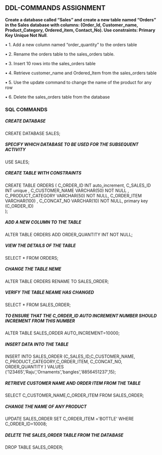 ##    DDL-COMMANDS ASSIGNMENT  

**Create a database called “Sales” and create a new table named “Orders” in the Sales database with columns: (Order_Id, Customer_name, Product_Category, Ordered_item, Contact_No). Use constraints: Primary Key Unique Not Null**.

•	1. Add a new column named “order_quantity” to the orders table

•	2. Rename the orders table to the sales_orders table. 

•	3. Insert 10 rows into the sales_orders table

•	4. Retrieve customer_name and Ordered_Item from the sales_orders table

•	5. Use the update command to change the name of the product for any row

•	6. Delete the sales_orders table from the database

### **SQL COMMANDS** 
##### **CREATE DATABASE**
CREATE DATABASE SALES;


#####  **SPECIFY WHICH DATABASE TO BE USED FOR THE SUBSEQUENT ACTIVITY**

USE SALES;

#####  **CREATE TABLE WITH CONSTRAINTS**

CREATE TABLE ORDERS (
    C_ORDER_ID INT auto_increment,
    C_SALES_ID INT unique ,
    C_CUSTOMER_NAME VARCHAR(50) NOT NULL ,
    C_PRODUCT_CATEGORY VARCHAR(50) NOT NULL,
    C_ORDER_ITEM VARCHAR(100) ,
    C_CONCAT_NO VARCHAR(10) NOT NULL,
    primary key (C_ORDER_ID)	
  );

#####  **ADD A NEW COLUMN TO THE TABLE**
ALTER TABLE ORDERS ADD ORDER_QUANTITY INT NOT NULL; 


#####  **VIEW THE DETAILS OF THE TABLE**
SELECT * FROM ORDERS;

#####  **CHANGE THE TABLE NEME**

ALTER TABLE ORDERS RENAME TO SALES_ORDER;

#####  **VERIFY THE TABLE NEAME HAS CHANGED**

  SELECT * FROM SALES_ORDER;

#####  **TO ENSURE THAT THE C_ORDER_ID AUTO INCREMENT NUMBER SHOULD INCREMENT FROM THIS NUMBER**
 ALTER TABLE SALES_ORDER AUTO_INCREMENT=10000;

#####  **INSERT DATA INTO THE TABLE**

  INSERT INTO SALES_ORDER	(C_SALES_ID,C_CUSTOMER_NAME,
C_PRODUCT_CATEGORY,C_ORDER_ITEM,                  C_CONCAT_NO,  ORDER_QUANTITY )
       					VALUES
        ('123465','Raju','Ornaments','bangles','8856451237',15);


#####  **RETRIEVE CUSTOMER NAME AND ORDER ITEM FROM THE TABLE**

SELECT C_CUSTOMER_NAME,C_ORDER_ITEM FROM SALES_ORDER;


#####  **CHANGE THE NAME OF  ANY PRODUCT**

UPDATE SALES_ORDER
        SET
C_ORDER_ITEM ='BOTTLE'
    WHERE
C_ORDER_ID=10008;


#####  **DELETE THE SALES_ORDER TABLE FROM THE DATABASE**

DROP TABLE SALES_ORDER;



